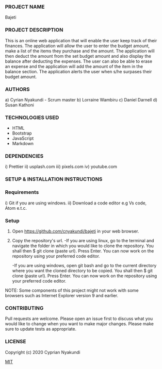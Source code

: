 ### PROJECT NAME 
Bajeti

### PROJECT DESCRIPTION
This is an online web application that will enable the user keep track of their finances. The application will allow the user to enter the budget amount, make a list of the items they purchase and the amount. The application will then deduct the amount from the set budget amount and also display the balance after deducting the expenses. The user can also be able to erase an expense and the application will add the amount of the item in the balance section. The application alerts the user when s/he surpases their budget amount.

### AUTHORS
 a) Cyrian Nyakundi - Scrum master
 b) Lorraine Wambiru
 c) Daniel Darnell
 d) Susan Kathoni

### TECHNOLOGIES USED
- HTML
- Bootstrap
- JavaScript
- Markdown

### DEPENDENCIES
i) Prettier
ii) usplash.com
iii) pixels.com
iv) youtube.com

### SETUP & INSTALLATION INSTRUCTIONS
### Requirements
i) Git if you are using windows.
ii) Download a code editor e.g Vs code, Atom e.t.c.
### Setup
1. Open https://github.com/cnyakundi/bajeti in your web browser.
2. Copy the repository's url.
   -If you are using linux, go to the terminal and navigate the folder in which you would like to clone the repository. You shall then $ git clone (paste url). Press Enter. You can now work on the repository using your preferred code editor.

   -If you are using windows, open git bash and go to the current directory where you want the cloned directory to be copied. You shall then $ git clone (paste url). Press Enter. You can now work on the repository using your preferred code editor.

NOTE: Some components of this project might not work with some browsers such as Internet Explorer version 9 and earlier.

### CONTRIBUTING
Pull requests are welcome. Please open an issue first to discuss what you would like to change when you want to make major changes. Please make sure to update tests as appropriate.

### LICENSE 
Copyright (c) 2020 Cyprian Nyakundi

[MIT](https://github.com/cnyakundi/bajeti/blob/master/LICENSE)

